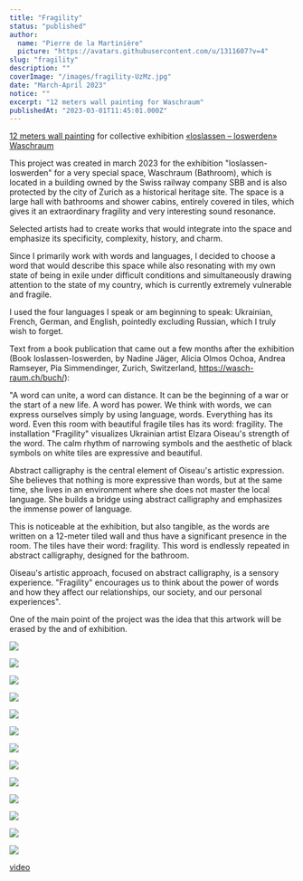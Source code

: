 ```yaml
---
title: "Fragility"
status: "published"
author:
  name: "Pierre de la Martinière"
  picture: "https://avatars.githubusercontent.com/u/1311607?v=4"
slug: "fragility"
description: ""
coverImage: "/images/fragility-UzMz.jpg"
date: "March-April 2023"
notice: ""
excerpt: "12 meters wall painting for Waschraum"
publishedAt: "2023-03-01T11:45:01.000Z"
---
```


[12 meters wall painting](https://wasch-raum.ch/kuenstlerinnen/elzara-oiseau/) for collective exhibition [«loslassen – loswerden»](https://wasch-raum.ch/archiv/) [Waschraum](https://wasch-raum.ch/)

This project was created in march 2023 for the exhibition "loslassen-loswerden" for a very special space, Waschraum (Bathroom), which is located in a building owned by the Swiss railway company SBB and is also protected by the city of Zurich as a historical heritage site. The space is a large hall with bathrooms and shower cabins, entirely covered in tiles, which gives it an extraordinary fragility and very interesting sound resonance.

Selected artists had to create works that would integrate into the space and emphasize its specificity, complexity, history, and charm.

Since I primarily work with words and languages, I decided to choose a word that would describe this space while also resonating with my own state of being in exile under difficult conditions and simultaneously drawing attention to the state of my country, which is currently extremely vulnerable and fragile.

I used the four languages I speak or am beginning to speak: Ukrainian, French, German, and English, pointedly excluding Russian, which I truly wish to forget.

Text from a book publication that came out a few months after the exhibition (Book loslassen-loswerden, by Nadine Jäger, Alicia Olmos Ochoa, Andrea Ramseyer, Pia Simmendinger, Zurich, Switzerland, <https://wasch-raum.ch/buch/>):

"A word can unite, a word can distance. It can be the beginning of a war or the start of a new life. A word has power. We think with words, we can express ourselves simply by using language, words. Everything has its word. Even this room with beautiful fragile tiles has its word: fragility. The installation "Fragility" visualizes Ukrainian artist Elzara Oiseau's strength of the word. The calm rhythm of narrowing symbols and the aesthetic of black symbols on white tiles are expressive and beautiful.

Abstract calligraphy is the central element of Oiseau's artistic expression. She believes that nothing is more expressive than words, but at the same time, she lives in an environment where she does not master the local language. She builds a bridge using abstract calligraphy and emphasizes the immense power of language.

This is noticeable at the exhibition, but also tangible, as the words are written on a 12-meter tiled wall and thus have a significant presence in the room. The tiles have their word: fragility. This word is endlessly repeated in abstract calligraphy, designed for the bathroom.

Oiseau's artistic approach, focused on abstract calligraphy, is a sensory experience. "Fragility" encourages us to think about the power of words and how they affect our relationships, our society, and our personal experiences".

One of the main point of the project was the idea that this artwork will be erased by the and of exhibition.

![](/images/polish_20230312_233249634-cwMj.jpg)

![](/images/photo_2024-03-24_14-17-31-IwNz.jpg)

![](/images/img_20230305_162040-k3Nj.jpg)

![](/images/img_20230318_165838-E3Mj.jpg)

![](/images/img_20230317_194924-cyNT.jpg)

![](/images/img_20230317_191941-YzMj.jpg)

![](/images/img_20230317_230643_205-I3Mz.jpg)

![](/images/polish_20230312_232512621-czMz.jpg)

![](/images/polish_20230411_194100321-YxMT.jpg)

![](/images/img_20230408_152857-UyNz.jpg)

![](/images/img_20230406_161730-Q1Mj.jpg)

![](/images/img_20230406_121559-AzMz.jpg)

![](/images/img_20230413_153726-YxMj.jpg)

[video](https://www.instagram.com/reel/Cq6N76KJzXI/?igshid=MmU2YjMzNjRlOQ%3D%3D)
